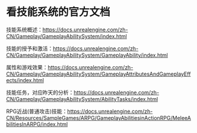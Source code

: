 # 看技能系统的官方文档

技能系统概述：https://docs.unrealengine.com/zh-CN/Gameplay/GameplayAbilitySystem/index.html

技能的授予和激活：https://docs.unrealengine.com/zh-CN/Gameplay/GameplayAbilitySystem/GameplayAbility/index.html

属性和游戏效果：https://docs.unrealengine.com/zh-CN/Gameplay/GameplayAbilitySystem/GameplayAttributesAndGameplayEffects/index.html

技能任务，对应昨天的分析：https://docs.unrealengine.com/zh-CN/Gameplay/GameplayAbilitySystem/AbilityTasks/index.html

RPG近战(普通攻击)技能：https://docs.unrealengine.com/zh-CN/Resources/SampleGames/ARPG/GameplayAbilitiesinActionRPG/MeleeAbilitiesInARPG/index.html